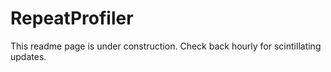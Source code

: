 # RepeatProfiler
This readme page is under construction. Check back hourly for scintillating updates.

